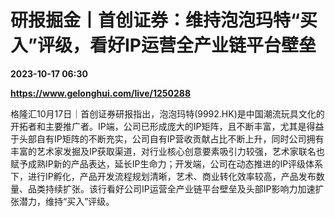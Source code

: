 # 研报掘金丨首创证券：维持泡泡玛特“买入”评级，看好IP运营全产业链平台壁垒

**2023-10-17 06:30**

**https://www.gelonghui.com/live/1250288**

格隆汇10月17日｜首创证券研报指出，泡泡玛特(9992.HK)是中国潮流玩具文化的开拓者和主要推广者。IP端，公司已形成庞大的IP矩阵，且不断丰富，尤其是得益于头部自有IP矩阵的不断充实，公司自有IP营收贡献占比不断上升，同时公司拥有丰富的艺术家发掘及IP获取渠道，对行业核心创意要素吸引力较强，艺术家联名也赋予成熟IP新的产品表达，延长IP生命力；开发端，公司在动态推进的IP评级体系下，进行IP孵化，产品开发流程规划清晰，艺术、商业转化效率较高，产品发布数量、品类持续扩张。该行看好公司IP运营全产业链平台壁垒及头部IP影响力加速扩张潜力，维持“买入”评级。